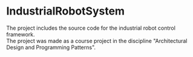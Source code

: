 # IndustrialRobotSystem

The project includes the source code for the industrial robot control framework.<br>
The project was made as a course project in the discipline "Architectural Design and Programming Patterns".
